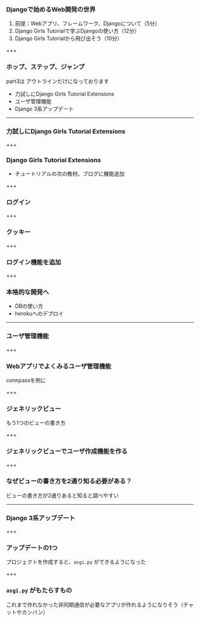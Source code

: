 ### Djangoで始めるWeb開発の世界

1. 前提：Webアプリ、フレームワーク、Djangoについて（5分）
2. Django Girls Tutorialで学ぶDjangoの使い方（12分）
3. Django Girls Tutorialから飛び出そう（10分）

+++

### ホップ、ステップ、ジャンプ

part3は アウトラインだけになっております

- 力試しにDjango Girls Tutorial Extensions
- ユーザ管理機能
- Django 3系アップデート

---

### 力試しにDjango Girls Tutorial Extensions

+++

### Django Girls Tutorial Extensions

- チュートリアルの次の教材。ブログに機能追加

+++

### ログイン

+++

### クッキー

+++

### ログイン機能を追加

+++

### 本格的な開発へ

- DBの使い方
- herokuへのデプロイ

---

### ユーザ管理機能

+++

### Webアプリでよくみるユーザ管理機能

connpassを例に

+++

### ジェネリックビュー

もう1つのビューの書き方

+++

### ジェネリックビューでユーザ作成機能を作る

+++

### なぜビューの書き方を2通り知る必要がある？

ビューの書き方が2通りあると知ると調べやすい

---

### Django 3系アップデート

+++

### アップデートの1つ

プロジェクトを作成すると、`asgi.py` ができるようになった

+++

### `asgi.py` がもたらすもの

これまで作れなかった非同期通信が必要なアプリが作れるようになりそう（チャットやカンバン）
